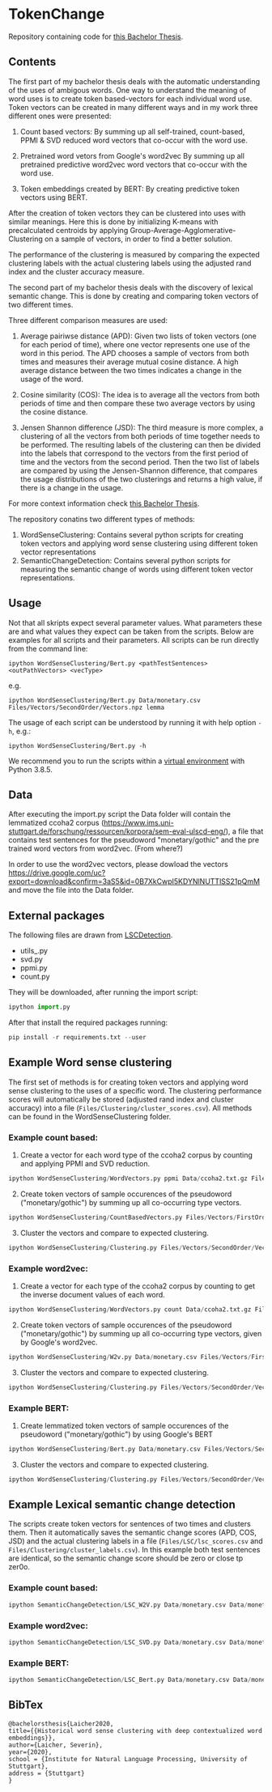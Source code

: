 # TokenChange

Repository containing code for [this Bachelor Thesis](#bibtex).

## Contents

The first part of my bachelor thesis deals with the automatic understanding of the uses of ambigous words. One way to understand the meaning of word uses is to create token based-vectors for each individual word use. Token vectors can be created in many different ways and in my work three different ones were presented: 

1. Count based vectors:
By summing up all self-trained, count-based, PPMI & SVD reduced word vectors that co-occur with the word use.

2. Pretrained word vetors from Google's word2vec 
By summing up all pretrained predictive word2vec word vectors that co-occur with the word use.

3. Token embeddings created by BERT:
By creating predictive token vectors using BERT.

After the creation of token vectors they can be clustered into uses with similar meanings. Here this is done by initializing K-means with precalculated centroids by applying Group-Average-Agglomerative-Clustering on a sample of vectors, in order to find a better solution.

The performance of the clustering is measured by comparing the expected clustering labels with the actual clustering labels using the adjusted rand index and the cluster accuracy measure.

The second part of my bachelor thesis deals with the discovery of lexical semantic change. This is done by creating and comparing token vectors of two different times. 

Three different comparison measures are used:

1. Average pairiwse distance (APD): 
Given two lists of token vectors (one for each period of time), where one vector represents one use of the word in this period. The APD chooses a sample of vectors from both times and measures their average mutual cosine distance. A high average distance between the two times indicates a change in the usage of the word.

2. Cosine similarity (COS):
The idea is to average all the vectors from both periods of time and then compare these two average vectors by using the cosine distance.

3. Jensen Shannon difference (JSD):
The third measure is more complex, a clustering of all the vectors from both periods of time together needs to be performed. The resulting labels of the clustering can then be divided into the labels that correspond to the vectors from the first period of time and the vectors from the second period. Then the two list of labels are compared by using  the Jensen-Shannon difference,  that compares the usage distributions of the two clusterings and returns a high value, if there is a change in the usage.

For more context information check [this Bachelor Thesis](#bibtex).

The repository conatins  two different types of methods: 

1. WordSenseClustering: Contains several python scripts for creating token vectors and applying word sense clustering using different token vector representations
2. SemanticChangeDetection: Contains several python scripts for measuring the semantic change of words using different token vector representations. 

## Usage

Not that all skripts expect several parameter values. What parameters these are and what values they expect can be taken from the scripts. Below are examples for all scripts and their parameters. All scripts can be run directly from the command line:   

	ipython WordSenseClustering/Bert.py <pathTestSentences> <outPathVectors> <vecType>

e.g.

	ipython WordSenseClustering/Bert.py Data/monetary.csv Files/Vectors/SecondOrder/Vectors.npz lemma

The usage of each script can be understood by running it with help option `-h`, e.g.:

	ipython WordSenseClustering/Bert.py -h

We recommend you to run the scripts within a [virtual environment](https://pypi.org/project/virtualenv/) with Python 3.8.5. 


## Data 

After executing the import.py script the Data folder will contain the lemmatized ccoha2 corpus (https://www.ims.uni-stuttgart.de/forschung/ressourcen/korpora/sem-eval-ulscd-eng/), a file that contains test sentences for the pseudoword "monetary/gothic" and the pre trained word vectors from word2vec. (From where?)

In order to use the word2vec vectors, please dowload the vectors https://drive.google.com/uc?export=download&confirm=3aS5&id=0B7XkCwpI5KDYNlNUTTlSS21pQmM and move the file into the Data folder.
## External packages

The following files are drawn from [LSCDetection](https://github.com/Garrafao/LSCDetection).

- utils_.py
- svd.py
- ppmi.py 
- count.py 

They will be downloaded, after running the import script: 
```python 
ipython import.py
```


After that install the required packages running:
```python 
pip install -r requirements.txt --user
```

## Example Word sense clustering


The first set of methods is for creating token vectors and applying word sense clustering to the uses of a specific word. The clustering performance scores will automatically be stored (adjusted rand index and cluster accuracy) into a file (`Files/Clustering/cluster_scores.csv`). All methods can be found in the WordSenseClustering folder.


### Example count based: 

1) Create a vector for each word type of the ccoha2 corpus by counting and applying PPMI and SVD reduction. 
```python 
ipython WordSenseClustering/WordVectors.py ppmi Data/ccoha2.txt.gz Files/Vectors/FirstOrder/matrix.npz Files/Vectors/FirstOrder/w2i.npz.npy
```
2) Create token vectors of sample occurences of the pseudoword ("monetary/gothic") by summing up all co-occurring type vectors.
```python 
ipython WordSenseClustering/CountBasedVectors.py Files/Vectors/FirstOrder/matrix.npz Data/monetary.csv Files/Vectors/FirstOrder/w2i.npz.npy Files/Vectors/SecondOrder/Vectors.npz 20 Data/ccoha2.txt.gz
```
3) Cluster the vectors and compare to expected clustering.
```python 
ipython WordSenseClustering/Clustering.py Files/Vectors/SecondOrder/Vectors.npz Data/monetary.csv gaac 2 Files/Clustering/cluster_labels.csv Files/Clustering/cluster_scores.csv

```


### Example word2vec: 

1) Create a vector for each type of the ccoha2 corpus by counting to get the inverse document values of each word.
```python 
ipython WordSenseClustering/WordVectors.py count Data/ccoha2.txt.gz Files/Vectors/FirstOrder/matrix.npz Files/Vectors/FirstOrder/w2i.npz.npy
```
2) Create token vectors of sample occurences of the pseudoword ("monetary/gothic") by summing up all co-occurring type vectors, given by Google's word2vec.
```python 
ipython WordSenseClustering/W2v.py Data/monetary.csv Files/Vectors/FirstOrder/w2i.npz.npy Files/Vectors/SecondOrder/Vectors.npz 20 Data/ccoha2.txt.gz
```
3) Cluster the vectors and compare to expected clustering.
```python
ipython WordSenseClustering/Clustering.py Files/Vectors/SecondOrder/Vectors.npz Data/monetary.csv gaac 2 Files/Clustering/cluster_labels.csv Files/Clustering/cluster_scores.csv

```



### Example BERT:

1) Create lemmatized token vectors of sample occurences of the pseudoword ("monetary/gothic") by using Google's BERT
```python
ipython WordSenseClustering/Bert.py Data/monetary.csv Files/Vectors/SecondOrder/Vectors.npz lemma
```
3) Cluster the vectors and compare to expected clustering.
```python
ipython WordSenseClustering/Clustering.py Files/Vectors/SecondOrder/Vectors.npz Data/monetary.csv gaac 2 Files/Clustering/cluster_labels.csv Files/Clustering/cluster_scores.csv

```


## Example Lexical semantic change detection
The scripts create token vectors for sentences of two times and clusters them. Then it automatically saves the semantic change scores (APD, COS, JSD) and the actual clustering labels in a file (`Files/LSC/lsc_scores.csv` and `Files/Clustering/cluster_labels.csv`). In this example both test sentences are identical, so the semantic change score should be zero or close tp zer0o. 

### Example count based:
```python
ipython SemanticChangeDetection/LSC_W2V.py Data/monetary.csv Data/monetary.csv Files/Vectors/SecondOrder/Vectors.npz Files/Clustering/cluster_labels.csv gaac Files/LSC/lsc_scores.csv 0.2 0.02 10 20 Files/Vectors/FirstOrder/matrix.npz Files/Vectors/FirstOrder/w2i.npz.npy Data/ccoha2.txt.gz
```
### Example word2vec: 
```python
ipython SemanticChangeDetection/LSC_SVD.py Data/monetary.csv Data/monetary.csv Files/Vectors/SecondOrder/Vectors.npz Files/Clustering/cluster_labels.csv gaac Files/LSC/lsc_scores.csv 0.2 0.02 10 Files/Vectors/FirstOrder/matrix.npz Files/Vectors/FirstOrder/w2i.npz.npy 20 Data/ccoha2.txt.gz
```
### Example BERT:
```python
ipython SemanticChangeDetection/LSC_Bert.py Data/monetary.csv Data/monetary.csv Files/Vectors/SecondOrder/Vectors.npz Files/Clustering/cluster_labels.csv lemma gaac Files/LSC/lsc_scores.csv 0.2 0.02 10
```

BibTex
--------

```
@bachelorsthesis{Laicher2020,
title={{Historical word sense clustering with deep contextualized word embeddings}},
author={Laicher, Severin},
year={2020},
school = {Institute for Natural Language Processing, University of Stuttgart},
address = {Stuttgart}
}
```


